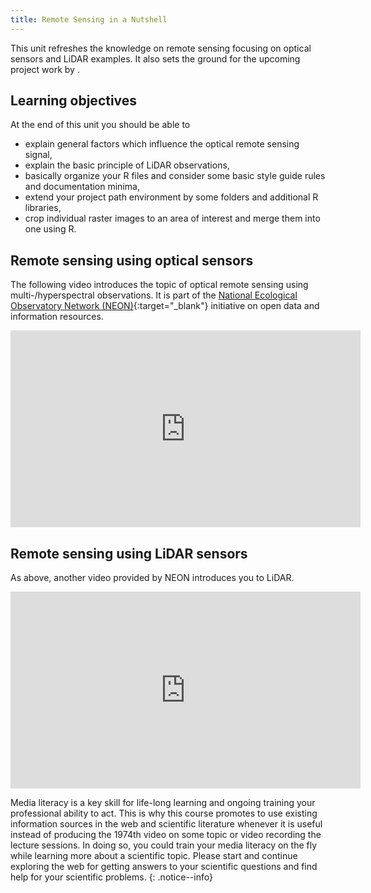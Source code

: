 ```yaml
---
title: Remote Sensing in a Nutshell
---
```


This unit refreshes the knowledge on remote sensing focusing on optical sensors and LiDAR examples. It also sets the ground for the upcoming project work by .

## Learning objectives
At the end of this unit you should be able to
* explain general factors which influence the optical remote sensing signal,
* explain the basic principle of LiDAR observations,
* basically organize your R files and consider some basic style guide rules and documentation minima,
* extend your project path environment by some folders and additional R libraries,
* crop individual raster images to an area of interest and merge them into one using R.


## Remote sensing using optical sensors
The following video introduces the topic of optical remote sensing using multi-/hyperspectral observations. It is part of the [National Ecological Observatory Network (NEON)](https://www.neonscience.org/){:target="_blank"} initiative on open data and information resources. 

<iframe width="560" height="315" src="https://www.youtube-nocookie.com/embed/3iaFzafWJQE" frameborder="0" allow="autoplay; encrypted-media" allowfullscreen></iframe>

## Remote sensing using LiDAR sensors
As above, another video provided by NEON introduces you to LiDAR.

<iframe width="560" height="315" src="https://www.youtube-nocookie.com/embed/EYbhNSUnIdU" frameborder="0" allow="autoplay; encrypted-media" allowfullscreen></iframe>

Media literacy is a key skill for life-long learning and ongoing training your professional ability to act. This is why this course promotes to use existing information sources in the web and scientific literature whenever it is useful instead of producing the 1974th video on some topic or video recording the lecture sessions. In doing so, you could train your media literacy on the fly while learning more about a scientific topic. Please start and continue exploring the web for getting answers to your scientific questions and find help for your scientific problems.
{: .notice--info}